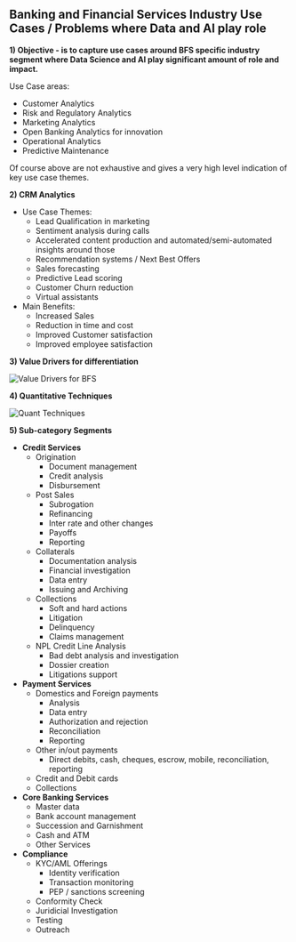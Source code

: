 
## Banking and Financial Services Industry Use Cases / Problems where Data and AI play role

**1) Objective - is to capture use cases around BFS specific industry segment where Data Science and AI play significant amount of role and impact.**

Use Case areas:
- Customer Analytics
- Risk and Regulatory Analytics
- Marketing Analytics
- Open Banking Analytics for innovation
- Operational Analytics
- Predictive Maintenance

Of course above are not exhaustive and gives a very high level indication of key use case themes.

**2) CRM Analytics**

- Use Case Themes:
  - Lead Qualification in marketing
  - Sentiment analysis during calls
  - Accelerated content production and automated/semi-automated insights around those
  - Recommendation systems / Next Best Offers 
  - Sales forecasting
  - Predictive Lead scoring
  - Customer Churn reduction
  - Virtual assistants
- Main Benefits:
  - Increased Sales
  - Reduction in time and cost
  - Improved Customer satisfaction
  - Improved employee satisfaction

**3) Value Drivers for differentiation**

![Value Drivers for BFS](https://github.com/kkm24132/FS_Banking/blob/master/figure/ValueDrivers_AnalyticsCapability.png)

**4) Quantitative Techniques**

![Quant Techniques](https://github.com/kkm24132/FS_Banking/blob/master/figure/QuantitativeTechniques.png)

**5) Sub-category Segments**

- **Credit Services**
  - Origination
    - Document management
    - Credit analysis
    - Disbursement
  - Post Sales
    - Subrogation
    - Refinancing
    - Inter rate and other changes
    - Payoffs
    - Reporting
  - Collaterals
    - Documentation analysis
    - Financial investigation
    - Data entry
    - Issuing and Archiving
  - Collections
    - Soft and hard actions
    - Litigation
    - Delinquency
    - Claims management
  - NPL Credit Line Analysis
    - Bad debt analysis and investigation
    - Dossier creation
    - Litigations support
- **Payment Services**
  - Domestics and Foreign payments
    - Analysis
    - Data entry
    - Authorization and rejection
    - Reconciliation
    - Reporting
  - Other in/out payments
    - Direct debits, cash, cheques, escrow, mobile, reconciliation, reporting
  - Credit and Debit cards
  - Collections
- **Core Banking Services**
  - Master data
  - Bank account management
  - Succession and Garnishment
  - Cash and ATM
  - Other Services
- **Compliance** 
  - KYC/AML Offerings
    - Identity verification
    - Transaction monitoring
    - PEP / sanctions screening
  - Conformity Check
  - Juridicial Investigation
  - Testing
  - Outreach
